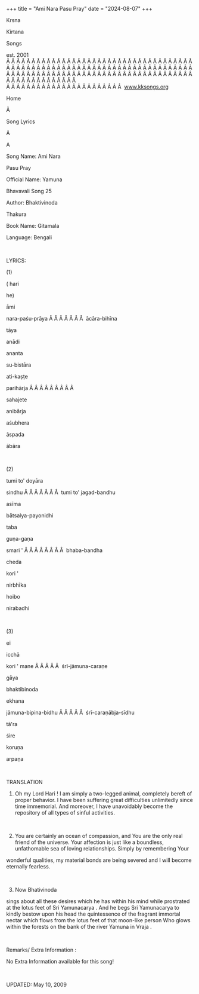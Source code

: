 +++ 
title = "Ami Nara Pasu Pray"
date = "2024-08-07"
+++

Krsna
 
Kirtana
 
Songs

est. 2001
Â Â Â Â Â Â Â Â Â Â Â Â Â Â Â Â Â Â Â Â Â Â Â Â Â Â Â Â Â Â Â Â Â Â Â Â Â Â Â Â Â Â Â Â Â Â Â Â Â Â Â Â Â Â Â Â Â Â Â Â Â Â Â Â Â Â Â Â Â Â Â Â Â Â Â Â Â Â Â Â Â Â Â Â Â Â Â Â Â Â Â Â Â Â Â Â Â Â Â Â Â Â Â Â Â Â Â Â Â Â Â Â Â Â Â Â Â Â Â Â Â Â Â Â Â  
Â Â Â Â Â Â Â Â Â Â Â Â Â Â Â Â Â Â Â Â Â Â Â  
www.kksongs.org








Home


Ã 
 
Song Lyrics
 
Ã 
 
A


Song Name: Ami 
Nara
 
Pasu
 Pray


Official Name: 
Yamuna
 
Bhavavali
 Song 25


Author: 
Bhaktivinoda
 
Thakura


Book Name: 
Gitamala


Language: 
Bengali


 


LYRICS:


(1)


(
hari

he)


āmi
 
nara-paśu-prāya
Â Â Â Â Â Â Â  
ācāra-bihīna


tāya


anādi
 
ananta
 
su-bistāra


ati-kaṣṭe
 
parihārja
Â Â Â Â Â Â Â Â Â 

sahajete
 
anibārja


aśubhera
 
āspada
 
ābāra


 


(2)


tumi
 to' 
doyāra
 
sindhu
Â Â Â Â Â Â Â  
tumi
 to' 
jagad-bandhu


asīma
 
bātsalya-payonidhi


taba
 
guṇa-gaṇa
 
smari
'
Â Â Â Â Â Â Â Â  
bhaba-bandha


cheda
 
kori
'


nirbhīka
 
hoibo
 
nirabadhi


 


(3)


ei
 
icchā
 
kori
' mane
Â Â Â Â Â  
śrī-jāmuna-caraṇe


gāya
 
bhaktibinoda
 
ekhana


jāmuna-bipina-bidhu
Â Â Â Â Â  
śrī-caraṇābja-sīdhu


tā'ra
 
śire
 
koruṇa
 
arpaṇa


 


TRANSLATION


1) Oh my Lord 
Hari
! I am simply a two-legged animal, completely bereft of
proper behavior. I have been suffering great difficulties unlimitedly since
time immemorial. And moreover, I have unavoidably become the repository of all
types of sinful activities.


 


2) You are certainly an
ocean of compassion, and 
You
 are the only real friend
of the universe. Your affection is just like a boundless, unfathomable sea of
loving relationships. Simply by remembering 
Your

wonderful qualities, my material bonds are being severed and I will become
eternally fearless.


 


3) Now 
Bhativinoda

sings about all these desires which he has within his mind while prostrated at
the lotus feet of Sri 
Yamunacarya
. And he begs Sri 
Yamunacarya
 to kindly bestow upon his head the quintessence
of the fragrant immortal nectar which flows from the lotus feet of that
moon-like person 
Who
 glows within the forests on the
bank of the river 
Yamuna
 in 
Vraja
.


 


Remarks/ Extra Information
: 


No
Extra Information available for this song!


 


UPDATED:
 May 10, 2009